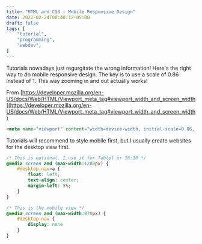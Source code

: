 ```yaml
---
title: "HTML and CSS - Mobile Responsive Design"
date: 2022-02-24T00:40:12-05:00
draft: false
tags: [
    "tutorial",
    "programming",
    "webdev",
]
---
```


Tutorials nowadays just regurgitate the wrong information! Here's the right way to do mobile responsive design. The key is to use
a scale of 0.86 instead of 1. This way zooming in and out actually works!

From [https://developer.mozilla.org/en-US/docs/Web/HTML/Viewport_meta_tag#viewport_width_and_screen_width](https://developer.mozilla.org/en-US/docs/Web/HTML/Viewport_meta_tag#viewport_width_and_screen_width)

```html
<meta name="viewport" content="width=device-width, initial-scale=0.86, minimum-scale=0.86">
```

Tutorials will recommend to style mobile first, but I usually create websites for the desktop view first.

```css
/* This is optional. I use it for Tablet or 16:10 */
@media screen and (max-width:1280px) {
    #desktop-nav>a {
        float: left;
        text-align: center;
        margin-left: 5%;
    }
}

/* This is the mobile view */
@media screen and (max-width:870px) {
    #desktop-nav {
        display: none
    }
}
```
